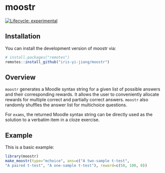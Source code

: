
<!-- README.md is generated from README.Rmd. Please edit that file -->

# moostr

<!-- badges: start -->

[![Lifecycle:
experimental](https://img.shields.io/badge/lifecycle-experimental-orange.svg)](https://lifecycle.r-lib.org/articles/stages.html#experimental)
<!-- badges: end -->

## Installation

You can install the development version of moostr via:

``` r
# install.packages("remotes")
remotes::install_github("iris-yi-jiang/moostr")
```

## Overview

`moostr` generates a Moodle syntax string for a given list of possible
answers and their corresponding rewards. It allows the user to
conveniently allocate rewards for multiple correct and partially correct
answers. `moostr` also randomly shuffles the answer list for multichoice
questions.

For `exams`, the returned Moodle syntax string can be directly used as
the solution to a verbatim item in a cloze exercise.

## Example

This is a basic example:

``` r
library(moostr)
make_moostr(type="mchoice", ans=c("A two-sample t-test",
"A paired t-test", "A one-sample t-test"), reward=c(50, 100, 0))
```
